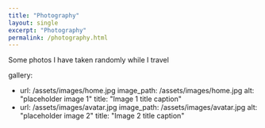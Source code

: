 ```yaml
---
title: "Photography"
layout: single
excerpt: "Photography"
permalink: /photography.html
---
```


Some photos I have taken randomly while I travel

gallery:
  - url: /assets/images/home.jpg
    image_path: /assets/images/home.jpg
    alt: "placeholder image 1"
    title: "Image 1 title caption"
  - url: /assets/images/avatar.jpg
    image_path: /assets/images/avatar.jpg
    alt: "placeholder image 2"
    title: "Image 2 title caption"